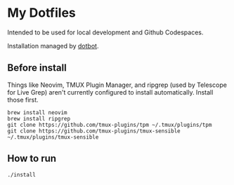 # My Dotfiles

Intended to be used for local development and Github Codespaces.

Installation managed by <a href="https://github.com/anishathalye/dotbot">dotbot</a>.


## Before install

Things like Neovim, TMUX Plugin Manager, and ripgrep (used by Telescope for Live Grep) aren't currently configured to install automatically. Install those first.

```
brew install neovim
brew install ripgrep
git clone https://github.com/tmux-plugins/tpm ~/.tmux/plugins/tpm
git clone https://github.com/tmux-plugins/tmux-sensible ~/.tmux/plugins/tmux-sensible
```


## How to run

`./install`

